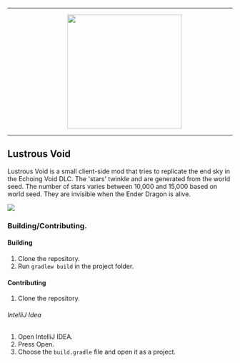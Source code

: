 ___

<p align="center" style="margin-left: 20px;">
  <img src="https://cdn.discordapp.com/attachments/870400219525832795/884530066468532224/icon.png" width="256" height="256" style="display: block;margin-left: auto;margin-right: auto;"/>
</p>

___

## Lustrous Void

Lustrous Void is a small client-side mod that tries to replicate the end sky in the Echoing Void DLC. The 'stars' twinkle and are generated from the world seed. The number of stars varies between 10,000 and 15,000 based on world seed. They are invisible when the Ender Dragon is alive.

![](https://cdn.discordapp.com/attachments/870400219525832795/884524670848749608/LustrousVoid.png)

### Building/Contributing.

#### Building
1. Clone the repository.
2. Run `gradlew build` in the project folder.

#### Contributing
1. Clone the repository.

###### IntelliJ Idea
1. Open IntelliJ IDEA.
2. Press Open.
3. Choose the `build.gradle` file and open it as a project.